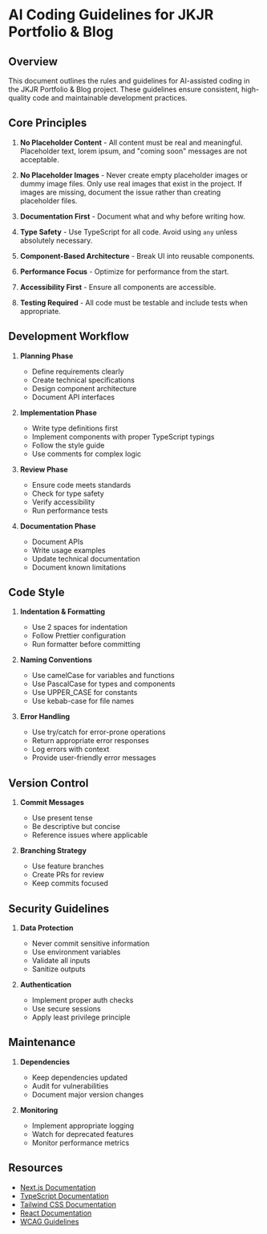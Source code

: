 # AI Coding Guidelines for JKJR Portfolio & Blog

## Overview

This document outlines the rules and guidelines for AI-assisted coding in the JKJR Portfolio & Blog project. These guidelines ensure consistent, high-quality code and maintainable development practices.

## Core Principles

1. **No Placeholder Content** - All content must be real and meaningful. Placeholder text, lorem ipsum, and "coming soon" messages are not acceptable.

2. **No Placeholder Images** - Never create empty placeholder images or dummy image files. Only use real images that exist in the project. If images are missing, document the issue rather than creating placeholder files.

3. **Documentation First** - Document what and why before writing how.

4. **Type Safety** - Use TypeScript for all code. Avoid using `any` unless absolutely necessary.

5. **Component-Based Architecture** - Break UI into reusable components.

6. **Performance Focus** - Optimize for performance from the start.

7. **Accessibility First** - Ensure all components are accessible.

8. **Testing Required** - All code must be testable and include tests when appropriate.

## Development Workflow

1. **Planning Phase**

   - Define requirements clearly
   - Create technical specifications
   - Design component architecture
   - Document API interfaces

2. **Implementation Phase**

   - Write type definitions first
   - Implement components with proper TypeScript typings
   - Follow the style guide
   - Use comments for complex logic

3. **Review Phase**

   - Ensure code meets standards
   - Check for type safety
   - Verify accessibility
   - Run performance tests

4. **Documentation Phase**
   - Document APIs
   - Write usage examples
   - Update technical documentation
   - Document known limitations

## Code Style

1. **Indentation & Formatting**

   - Use 2 spaces for indentation
   - Follow Prettier configuration
   - Run formatter before committing

2. **Naming Conventions**

   - Use camelCase for variables and functions
   - Use PascalCase for types and components
   - Use UPPER_CASE for constants
   - Use kebab-case for file names

3. **Error Handling**
   - Use try/catch for error-prone operations
   - Return appropriate error responses
   - Log errors with context
   - Provide user-friendly error messages

## Version Control

1. **Commit Messages**

   - Use present tense
   - Be descriptive but concise
   - Reference issues where applicable

2. **Branching Strategy**
   - Use feature branches
   - Create PRs for review
   - Keep commits focused

## Security Guidelines

1. **Data Protection**

   - Never commit sensitive information
   - Use environment variables
   - Validate all inputs
   - Sanitize outputs

2. **Authentication**
   - Implement proper auth checks
   - Use secure sessions
   - Apply least privilege principle

## Maintenance

1. **Dependencies**

   - Keep dependencies updated
   - Audit for vulnerabilities
   - Document major version changes

2. **Monitoring**
   - Implement appropriate logging
   - Watch for deprecated features
   - Monitor performance metrics

## Resources

- [Next.js Documentation](https://nextjs.org/docs)
- [TypeScript Documentation](https://www.typescriptlang.org/docs)
- [Tailwind CSS Documentation](https://tailwindcss.com/docs)
- [React Documentation](https://reactjs.org/docs)
- [WCAG Guidelines](https://www.w3.org/WAI/standards-guidelines/wcag)
